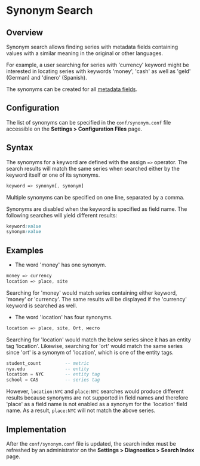 # Synonym Search

## Overview

Synonym search allows finding series with metadata fields containing values with a similar meaning in the original or other languages. 

For example, a user searching for series with 'currency' keyword might be interested in locating series with keywords 'money', 'cash' as well as 'geld' (German) and 'dinero' (Spanish).

The synonyms can be created for all [metadata fields](README.md/#overview).

## Configuration

The list of synonyms can be specified in the `conf/synonym.conf` file accessible on the **Settings > Configuration Files** page.

## Syntax

The synonyms for a keyword are defined with the assign `=>` operator. The search results will match the same series when searched either by the keyword itself or one of its synonyms.

```css
keyword => synonym[, synonym]
```

Multiple synonyms can be specified on one line, separated by a comma.

Synonyms are disabled when the keyword is specified as field name. The following searches will yield different results:

```css
keyword:value
synonym:value
```

## Examples

* The word 'money' has one synonym.

```css
money => currency
location => place, site
```

Searching for 'money' would match series containing either keyword, 'money' or 'currency'.
The same results will be displayed if the 'currency' keyword is searched as well.

* The word 'location' has four synonyms.

```css
location => place, site, Ort, место
```

Searching for 'location' would match the below series since it has an entity tag 'location'.
Likewise, searching for 'ort' would match the same series since 'ort' is a synonym of 'location', which is one of the entity tags.

```sql
student_count         -- metric
nyu.edu               -- entity
location = NYC        -- entity tag
school = CAS          -- series tag
```

However, `location:NYC` and `place:NYC` searches would produce different results because synonyms are not supported in field names and therefore 'place' as a field name is not enabled as a synonym for the 'location' field name. As a result, `place:NYC` will not match the above series.

## Implementation

After the `conf/synonym.conf` file is updated, the search index must be refreshed by an administrator on the **Settings > Diagnostics > Search Index** page.
